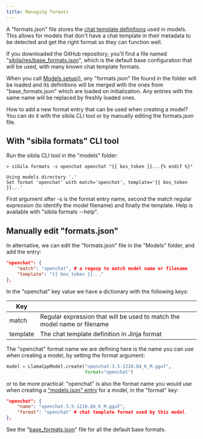 ```yaml
---
title: Managing formats
---
```


A "formats.json" file stores the [chat template definitions](setup_format.md) used in models. This allows for models that don't have a chat template in their metadata to be detected and get the right format so they can function well.

If you downloaded the GitHub repository, you'll find a file named "[sibila/res/base_formats.json](https://github.com/jndiogo/sibila/blob/main/sibila/res/base_formats.json)", which is the default base configuration that will be used, with many known chat template formats. 

When you call [Models.setup()](../api-reference/models.md#sibila.Models.setup), any "formats.json" file found in the folder will be loaded and its definitions will be merged with the ones from "base_formats.json" which are loaded on initialization. Any entries with the same name will be replaced by freshly loaded ones.

How to add a new format entry that can be used when creating a model? You can do it with the sibila CLI tool or by manually editing the formats.json file.


## With "sibila formats" CLI tool

Run the sibila CLI tool in the "models" folder:

```
> sibila formats -s openchat openchat "{{ bos_token }}...{% endif %}"

Using models directory '.'
Set format 'openchat' with match='openchat', template='{{ bos_token }}...'
```

First argument after -s is the format entry name, second the match regular expression (to identify the model filename) and finally the template. Help is available with "sibila formats --help".




## Manually edit "formats.json"

In alternative, we can edit the "formats.json" file in the "Models" folder, and add the entry:

``` json
"openchat": {
    "match": "openchat", # a regexp to match model name or filename
    "template": "{{ bos_token }}..."
},
```

In the "openchat" key value we have a dictionary with the following keys:

| Key | |
|-----|-|
| match | Regular expression that will be used to match the model name or filename |
| template | The chat template definition in Jinja format |



The "openchat" format name we are defining here is the name you can use when creating a model, by setting the format argument:

``` python
model = LlamaCppModel.create("openchat-3.5-1210.Q4_K_M.gguf",
                             format="openchat")
```

or to be more practical: "openchat" is also the format name you would use when creating a ["models.json" entry](models_json.md) for a model, in the "format" key:

``` json
"openchat": {
    "name": "openchat-3.5-1210.Q4_K_M.gguf",
    "format": "openchat" # chat template format used by this model
},
```



See the "[base_formats.json](https://github.com/jndiogo/sibila/blob/main/sibila/res/base_formats.json)" file for all the default base formats.

